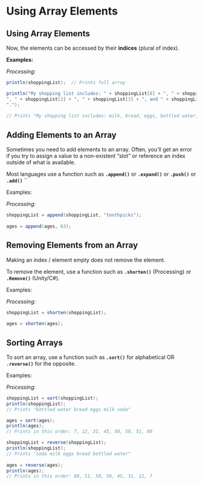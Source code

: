 # Using Array Elements

## Using Array Elements

Now, the elements can be accessed by their **indices** \(plural of index\).

**Examples:**

_Processing:_

```java
println(shoppingList); 	// Prints full array

println("My shopping list includes: " + shoppingList[0] + ", " + shoppingList[1] + 
", " + shoppingList[2] + ", " + shoppingList[3] + ", and " + shoppingList[4] + 
".");
 
// Prints "My shopping list includes: milk, bread, eggs, bottled water, and soda."
```

## Adding Elements to an Array

Sometimes you need to add elements to an array. Often, you’ll get an error if you try to assign a value to a non-existent “slot” or reference an index outside of what is available.

Most languages use a function such as **`.append()`** or **`.expand()`** or **`.push()`** or **`.add()`**``

Examples:

_Processing:_

```java
shoppingList = append(shoppingList, "toothpicks");
 
ages = append(ages, 63);
```

## Removing Elements from an Array

Making an index / element empty does not remove the element.

To remove the element, use a function such as **`.shorten()`** \(Processing\) or **`.Remove()`** \(Unity/C\#\).

Examples:

_Processing:_

```java
shoppingList = shorten(shoppingList);
 
ages = shorten(ages);
```

## Sorting Arrays

To sort an array, use a function such as **`.sort()`** for alphabetical OR **`.reverse()`** for the opposite.

Examples:

_Processing:_

```java
shoppingList = sort(shoppingList);
println(shoppingList);
// Prints "bottled water bread eggs milk soda"

ages = sort(ages);
println(ages);
// Prints in this order: 7, 12, 31, 45, 50, 50, 51, 80

shoppingList = reverse(shoppingList);
println(shoppingList);
// Prints "soda milk eggs bread bottled water"
 
ages = reverse(ages);
println(ages);
// Prints in this order: 80, 51, 50, 50, 45, 31, 12, 7
```

